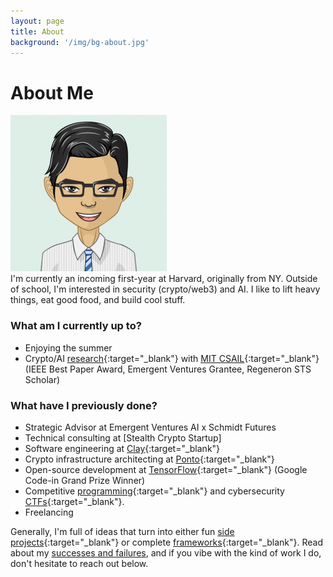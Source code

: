 ```yaml
---
layout: page
title: About
background: '/img/bg-about.jpg'
---
```

# About Me

<div class="row">
  <div class="col-md" markdown="1">
  <img src="/img/pfp.png">
  </div>
  <div class="col-md" style="display: flex;
  justify-content: center;
  align-content: center;
  flex-direction: column;" markdown="1">
  I'm currently an incoming first-year at Harvard, originally from NY. Outside of school, I'm interested in security (crypto/web3) and AI. I like to lift heavy things, eat good food, and build cool stuff.
  </div>
</div>

<p></p>

### What am I currently up to?
- Enjoying the summer
- Crypto/AI [<u>research</u>](https://www.hydrasec.ml/){:target="_blank"} with [<u>MIT CSAIL</u>](https://www.csail.mit.edu){:target="_blank"} (IEEE Best Paper Award, Emergent Ventures Grantee, Regeneron STS Scholar)

### What have I previously done?
- Strategic Advisor at Emergent Ventures AI x Schmidt Futures
- Technical consulting at [Stealth Crypto Startup]
- Software engineering at [<u>Clay</u>](https://www.clay.com/){:target="_blank"}
- Crypto infrastructure architecting at [<u>Ponto</u>](https://ponto.org/){:target="_blank"}
- Open-source development at [<u>TensorFlow</u>](https://www.tensorflow.org/){:target="_blank"} (Google Code-in Grand Prize Winner)
- Competitive [<u>programming</u>](https://github.com/WilliamHYZhang/Competitive-Programming){:target="_blank"} and cybersecurity [<u>CTFs</u>](https://rgbsec.org/){:target="_blank"}.
- Freelancing

Generally, I'm full of ideas that turn into either fun [side projects](https://github.com/WilliamHYZhang/Twitter-Giveaway-Bot){:target="_blank"} or complete [frameworks](https://github.com/WilliamHYZhang/Hydra){:target="_blank"}. Read about my [successes and failures](/posts/successes-and-failures.html), and if you vibe with the kind of work I do, don't hesitate to reach out below.

